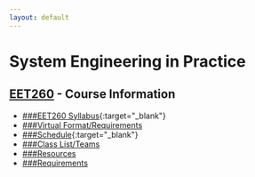 ```yaml
---
layout: default
---
```


# System Engineering in Practice

## [EET260](../) - Course Information

- [###EET260 Syllabus](EET260.Syllabus.pdf){:target="_blank"}
- [###Virtual Format/Requirements](virtual.md)
- [###Schedule](SprintSchedule.pdf){:target="_blank"}
- [###Class List/Teams](teams.md)
- [###Resources](../resources)
- [###Requirements](requirements.md)



